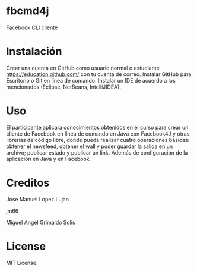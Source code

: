 # fbcmd4j
Facebook CLI cliente

# Instalación
Crear una cuenta en GitHub como usuario normal o estudiante https://education.github.com/ con tu cuenta de correo. Instalar GitHub para Escritorio o Git en línea de comando. Instalar un IDE de acuerdo a los mencionados (Eclipse, NetBeans, IntelliJIDEA).

# Uso
El participante aplicará conocimientos obtenidos en el curso para crear un cliente de Facebook en línea de comando en Java con Facebook4J y otras librerías de código libre, donde pueda realizar cuatro operaciones básicas: obtener el newsfeed, obtener el wall y poder guardar la salida en un archivo; publicar estado y publicar un link. Además de configuración de la aplicación en Java y en Facebook.

# Creditos
Jose Manuel Lopez Lujan

jm66

Miguel Angel Grimaldo Solis

# License
MIT License.
